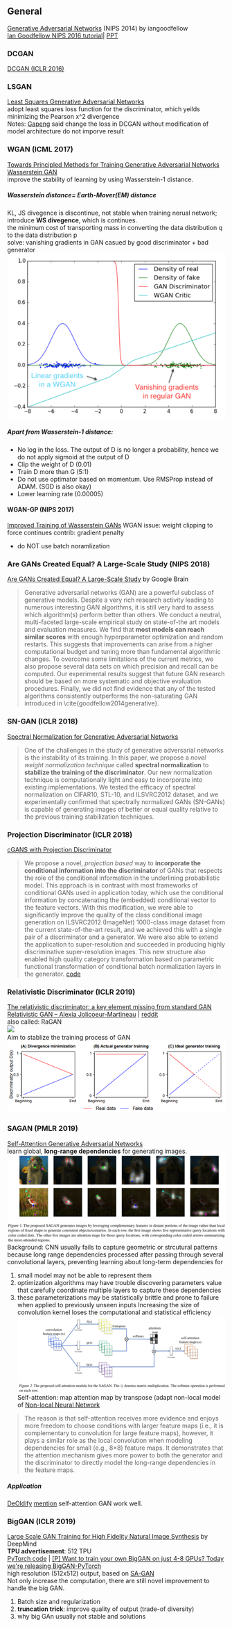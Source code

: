 ## General
[Generative Adversarial Networks](https://arxiv.org/abs/1406.2661) (NIPS 2014) by iangoodfellow  
[Ian Goodfellow NIPS 2016 tutorial](https://arxiv.org/pdf/1701.00160.pdf)| [PPT](http://www.iangoodfellow.com/slides/2016-12-04-NIPS.pdf) 

### DCGAN
[DCGAN (ICLR 2016)](GAN_repersentation_learning.html#dcgan-iclr-2016)

### LSGAN
[Least Squares Generative Adversarial Networks](https://arxiv.org/abs/1611.04076)  
adopt least squares loss function for the discriminator, which yeilds minimizing the Pearson x^2 divergence  
Notes: [Gapeng](https://zhuanlan.zhihu.com/p/25768099) said change the loss in DCGAN without modification of model architecture do not imporve result

### WGAN (ICML 2017)
[Towards Principled Methods for Training Generative Adversarial Networks](https://arxiv.org/abs/1701.04862)
[Wasserstein GAN](https://arxiv.org/abs/1701.07875)  
improve the stability of learning by using Wasserstein-1 distance. 
##### Wasserstein distance= Earth-Mover(EM) distance
KL, JS divegence is discontinue, not stable when training nerual network; introduce **WS divegence**, which is continues.  
the minimum cost of transporting mass in converting the data distribution q to the data distribution p  
solve: vanishing gradients in GAN casued by good discriminator + bad generator  
![](img/WGAN_critic.png)
##### Apart from Wasserstein-1 distance:
* No log in the loss. The output of D is no longer a probability, hence we do not apply sigmoid at the output of D
* Clip the weight of D (0.01)
* Train D more than G (5:1)
* Do not use optimator based on momentum. Use RMSProp instead of ADAM. (SGD is also okay)
* Lower learning rate (0.00005)
#### WGAN-GP (NIPS 2017)
[Improved Training of Wasserstein GANs](https://arxiv.org/abs/1704.00028)
WGAN issue: weight clipping to force continues
contrib: gradient penalty
* do NOT use batch noramlization

### Are GANs Created Equal? A Large-Scale Study (NIPS 2018)
[Are GANs Created Equal? A Large-Scale Study](https://arxiv.org/pdf/1711.10337.pdf) by Google Brain  
> Generative adversarial networks (GAN) are a powerful subclass of generative models. Despite a very rich research activity leading to numerous interesting GAN algorithms, it is still very hard to assess which algorithm(s) perform better than others. We conduct a neutral, multi-faceted large-scale empirical study on state-of-the art models and evaluation measures. We find that **most models can reach similar scores** with enough hyperparameter optimization and random restarts. This suggests that improvements can arise from a higher computational budget and tuning more than fundamental algorithmic changes. To overcome some limitations of the current metrics, we also propose several data sets on which precision and recall can be computed. Our experimental results suggest that future GAN research should be based on more systematic and objective evaluation procedures. Finally, we did not find evidence that any of the tested algorithms consistently outperforms the non-saturating GAN introduced in \cite{goodfellow2014generative}.

### SN-GAN (ICLR 2018)
[Spectral Normalization for Generative Adversarial Networks](https://openreview.net/pdf?id=B1QRgziT-)  
> One of the challenges in the study of generative adversarial networks is the instability of its training. In this paper, we propose a *novel weight normalization technique* called **spectral normalization** to **stabilize the training of the discriminator**. Our new normalization technique is computationally light and easy to incorporate into existing implementations. We tested the efficacy of spectral normalization on CIFAR10, STL-10, and ILSVRC2012 dataset, and we experimentally confirmed that spectrally normalized GANs (SN-GANs) is capable of generating images of better or equal quality relative to the previous training stabilization techniques.

### Projection Discriminator (ICLR 2018)
[cGANS with Projection Discriminator](https://openreview.net/pdf?id=ByS1VpgRZ)  
> We propose a novel, *projection based* way to **incorporate the conditional information into the discriminator** of GANs that respects the role of the conditional information in the underlining probabilistic model. This approach is in contrast with most frameworks of conditional GANs used in application today, which use the conditional information by concatenating the (embedded) conditional vector to the feature vectors. With this modification, we were able to significantly improve the quality of the class conditional image generation on ILSVRC2012 (ImageNet) 1000-class image dataset from the current state-of-the-art result, and we achieved this with a single pair of a discriminator and a generator. We were also able to extend the application to super-resolution and succeeded in producing highly discriminative super-resolution images. This new structure also enabled high quality category transformation based on parametric functional transformation of conditional batch normalization layers in the generator. 
[code](https://github.com/pfnet-research/sngan_projection)

### Relativistic Discriminator (ICLR 2019)
[The relativistic discriminator: a key element missing from standard GAN](https://arxiv.org/abs/1807.00734)  
[Relativistic GAN – Alexia Jolicoeur-Martineau](https://ajolicoeur.wordpress.com/relativisticgan/) | [reddit](https://www.reddit.com/r/MachineLearning/comments/8vr9am/r_the_relativistic_discriminator_a_key_element/)  
also called: RaGAN  
![](https://ajolicoeur.files.wordpress.com/2018/06/screenshot-from-2018-06-30-11-04-05.png)  
Aim to stablize the training process of GAN  
![](img/RaGAN_explaination.png)

### SAGAN (PMLR 2019)
[Self-Attention Generative Adversarial Networks](https://arxiv.org/pdf/1805.08318.pdf)  
learn global, **long-range dependencies** for generating images.  
![](img/SAGAN_attention_map.png)
Background: CNN usually fails to capture geometric or strcutural patterns because long range dependencies processed after passing through several convolutional layers, preventing learning about long-term dependencies for 
1. small model may not be able to represent them
2. optimization algorithms may have trouble discovering parameters value that carefully coordinate multiple layers to capture these dependencies
3. these parameterizations may be statistically brittle and prone to failure when applied to previously unseen inputs
Increasing the size of convolution kernel loses the computational and statistical efficiency
![](img/SAGAN_module.png)
Self-attention: map attention map by transpose (adapt non-local model of [Non-local Neural Network](/basic/attention.html#non-local-neural-networks-cvpr-2018)

> The reason is that self-attention receives more evidence and enjoys more freedom to choose conditions with larger feature maps
(i.e., it is complementary to convolution for large feature maps), however, it plays a similar role as the local convolution when modeling dependencies for small (e.g., 8×8) feature maps. It demonstrates that the attention mechanism gives more power to both the generator and the discriminator to directly model the long-range dependencies in the feature maps. 
##### Application
[DeOldify](https://github.com/jantic/DeOldify) [mention](https://www.reddit.com/r/MachineLearning/comments/9tcfls/p_introducing_deoldify_a_progressive/) self-attention GAN work well.

### BigGAN (ICLR 2019)
[Large Scale GAN Training for High Fidelity Natural Image Synthesis](https://arxiv.org/abs/1809.11096) by DeepMind  
__TPU advertisement__: 512 TPU  
[PyTorch code](https://github.com/ajbrock/BigGAN-PyTorch) | 
[\[P\] Want to train your own BigGAN on just 4-8 GPUs? Today we're releasing BigGAN-PyTorch](https://www.reddit.com/r/MachineLearning/comments/b461zt/p_want_to_train_your_own_biggan_on_just_48_gpus/)  
high resolution (512x512) output, based on [SA-GAN](#sa-gan-pmlr-2019)  
Not only increase the computation, there are still novel improvement to handle the big GAN.
1. Batch size and regularization
2. **truncation trick**: improve quality of output (trade-of diversity)
3. why big GAn usually not stable and solutions